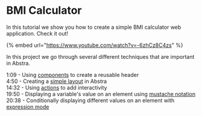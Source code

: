# BMI Calculator

In this tutorial we show you how to create a simple BMI calculator web application. Check it out!

{% embed url="https://www.youtube.com/watch?v=-6zhCz8C4zs" %}

In this project we go through several different techniques that are important in Abstra.

1:09 - Using [components](broken-reference) to create a reusable header\
4:50 - Creating a [simple layout](broken-reference) in Abstra\
14:32 - Using [actions](../../docs/front-end/actions/) to add interactivity\
19:50 - Displaying a variable's value on an element using [mustache notation](../../docs/front-end/arguments/mustache-notation.md)\
20:38 - Conditionally displaying different values on an element with [expression mode](../../docs/front-end/arguments/expression-mode.md)

